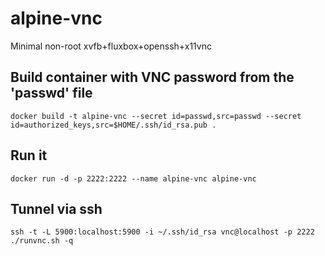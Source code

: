 # alpine-vnc
Minimal non-root xvfb+fluxbox+openssh+x11vnc


## Build container with VNC password from the 'passwd' file
```
docker build -t alpine-vnc --secret id=passwd,src=passwd --secret id=authorized_keys,src=$HOME/.ssh/id_rsa.pub .
```
## Run it
```
docker run -d -p 2222:2222 --name alpine-vnc alpine-vnc
```
## Tunnel via ssh
```
ssh -t -L 5900:localhost:5900 -i ~/.ssh/id_rsa vnc@localhost -p 2222 ./runvnc.sh -q

```
